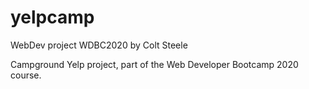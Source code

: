 # yelpcamp
WebDev project WDBC2020 by Colt Steele

Campground Yelp project, part of the Web Developer Bootcamp 2020 course.
